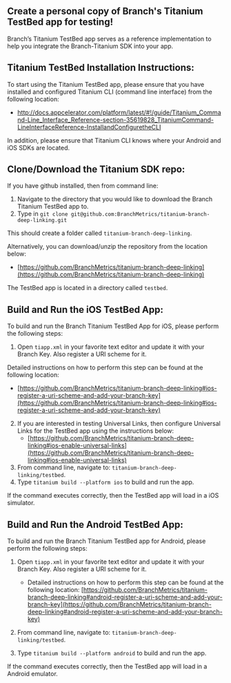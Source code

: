 ## Create a personal copy of Branch's Titanium TestBed app for testing!
  
Branch’s Titanium TestBed app serves as a reference implementation to help you integrate the Branch-Titanium SDK into your app. 

## Titanium TestBed Installation Instructions:

To start using the Titanium TestBed app, please ensure that you have installed and configured Titanium CLI 
(command line interface) from the following location:

- http://docs.appcelerator.com/platform/latest/#!/guide/Titanium_Command-Line_Interface_Reference-section-35619828_TitaniumCommand-LineInterfaceReference-InstallandConfiguretheCLI

In addition, please ensure that Titanium CLI knows where your Android and iOS SDKs are located. 

## Clone/Download the Titanium SDK repo:

If you have github installed, then from command line:

1. Navigate to the directory that you would like to download the Branch Titanium TestBed app to.
2. Type in `git clone git@github.com:BranchMetrics/titanium-branch-deep-linking.git`

This should create a folder called `titanium-branch-deep-linking`. 

Alternatively, you can download/unzip the repository from the location below:

- [https://github.com/BranchMetrics/titanium-branch-deep-linking](https://github.com/BranchMetrics/titanium-branch-deep-linking)

The TestBed app is located in a directory called `testbed`.

## Build and Run the iOS TestBed App:

To build and run the Branch Titanium TestBed App for iOS, please perform the following steps:

1. Open `tiapp.xml` in your favorite text editor and update it with your Branch Key. Also register a URI scheme for it. 
  
 Detailed instructions on how to perform this step can be found at the following location:
   - [https://github.com/BranchMetrics/titanium-branch-deep-linking#ios-register-a-uri-scheme-and-add-your-branch-key](https://github.com/BranchMetrics/titanium-branch-deep-linking#ios-register-a-uri-scheme-and-add-your-branch-key)

2. If you are interested in testing Universal Links, then configure Universal Links for the TestBed app using the instructions below: 
   - [https://github.com/BranchMetrics/titanium-branch-deep-linking#ios-enable-universal-links](https://github.com/BranchMetrics/titanium-branch-deep-linking#ios-enable-universal-links)   
3. From command line, navigate to: `titanium-branch-deep-linking/testbed`.
4. Type `titanium build --platform ios` to build and run the app. 

If the command executes correctly, then the TestBed app will load in a iOS simulator.

## Build and Run the Android TestBed App:

To build and run the Branch Titanium TestBed app for Android, please perform the following steps:

1. Open `tiapp.xml` in your favorite text editor and update it with your Branch Key. Also register a URI scheme for it. 
      
   -  Detailed instructions on how to perform this step can be found at the following location:
[https://github.com/BranchMetrics/titanium-branch-deep-linking#android-register-a-uri-scheme-and-add-your-branch-key](https://github.com/BranchMetrics/titanium-branch-deep-linking#android-register-a-uri-scheme-and-add-your-branch-key)
2. From command line, navigate to: `titanium-branch-deep-linking/testbed`.
3. Type `titanium build --platform android` to build and run the app.

If the command executes correctly, then the TestBed app will load in a Android emulator.


